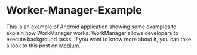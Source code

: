 # Worker-Manager-Example

This is an example of Android application showing some examples to explain how WorkManager works. WorkManager allows developers
to execute background tasks. If you want to know more about it, you can take a look to this post on [Medium](https://proandroiddev.com/exploring-the-stable-android-jetpack-workmanager-82819d5d7c34).
